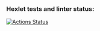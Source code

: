 ### Hexlet tests and linter status:
[![Actions Status](https://github.com/Julia2727/qa-engineer-project-84/actions/workflows/hexlet-check.yml/badge.svg)](https://github.com/Julia2727/qa-engineer-project-84/actions)